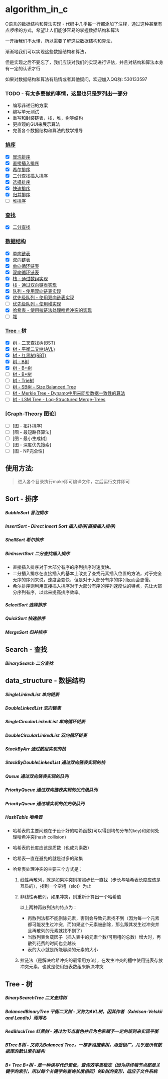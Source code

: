 # algorithm_in_c 

C语言的数据结构和算法实现 - 代码中几乎每一行都添加了注释，通过这种甚至有点啰嗦的方式，希望让人们能够容易的掌握数据结构和算法

一开始我们不太懂，所以需要了解这些数据结构和算法，

渐渐地我们可以实现这些数据结构和算法，

但是实现之后不要忘了，我们应该对我们的实现进行评估，并且对结构和算法本身有一定的认识才行

如果对数据结构和算法有热情或者其他疑问，欢迎加入QQ群: 530133597

### TODO - 有太多要做的事情，这里也只是罗列出一部分

- 编写非递归的方案
- 编写单元测试
- 重写和封装链表，栈，堆，树等结构
- 更直观的GUI来展示算法
- 完善各个数据结构和算法的数学推导


### [排序](#sort---排序)
- [x] [冒泡排序](#1.1)
- [x] [直接插入排序](#1.2)
- [x] [希尔排序](#1.3)
- [x] [二分查找插入排序](#1.4)
- [x] [选择排序](#1.5)
- [x] [快速排序](#1.6)
- [x] [归并排序](#1.7)
- [ ] [堆排序](#1.8)

### [查找](#search---查找)
- [x] [二分查找](#2.1)

### [数据结构](#data_structure---数据结构)
- [x] [单向链表](#3.1)
- [x] [双向链表](#3.2)
- [x] [单向循环链表](#3.3)
- [x] [双向循环链表](#3.4)
- [x] [栈 - 通过数组实现](#3.5)
- [x] [栈 - 通过双向链表实现](#3.6)
- [x] [队列 - 使用双向链表实现](#3.7)
- [x] [优先级队列 - 使用双向链表实现](#3.8)
- [ ] [优先级队列 - 使用堆实现](#3.9)
- [x] [哈希表 - 使用拉链法处理哈希冲突的实现](#3.10)
- [ ] [堆](#3.11)

### [Tree - 树](#tree---树-1)
- [x] [树 - 二叉查找树(BST)](#3.12)
- [x] [树 - 平衡二叉树(AVL)](#3.13)
- [x] [树 - 红黑树(RBT)](#3.14)
- [x] [树 - B树](#3.15)
- [x] [树 - B+树](#3.16)
- [ ] [树 - B*树](#3.17)
- [ ] [树 - Trie树](#3.18)
- [ ] [树 - SB树 - Size Balanced Tree](#3.19)
- [ ] [树 - Merkle Tree - Dynamo中用来同步数据一致性的算法](#3.20)
- [ ] [树 - LSM Tree - Log-Structured Merge-Trees](#3.21)

### [Graph-Theory 图论]
- [ ] [图 - 拓扑排序]
- [ ] [图 - 最短路径算法]
- [ ] [图 - 最小生成树]
- [ ] [图 - 深度优先搜索]
- [ ] [图 - NP完全性]

## 使用方法:

> 进入各个目录执行make即可编译文件，之后运行文件即可

## Sort - 排序

##### BubbleSort 冒泡排序
##### InsertSort - Direct Insert Sort 插入排序(直接插入排序)
##### ShellSort 希尔排序
##### BinInsertSort 二分查找插入排序

- 直接插入排序对于大部分有序的序列排序时速度快。
- 二分插入排序在直接插入的基本上改变了查找元素插入位置的方法，对于完全无序的序列来说，速度会变快，但是对于大部分有序的序列反而会更慢。
- 希尔排序则利用直接插入排序对于大部分有序的序列速度快的特点，先让大部分序列有序，以此来提高排序效率。

##### SelectSort 选择排序
##### QuickSort 快速排序
##### MergeSort 归并排序

## Search - 查找

##### BinarySearch 二分查找

## data_structure - 数据结构

##### SingleLinkedList 单向链表
##### DoubleLinkedList 双向链表 
##### SingleCircularLinkedList 单向循环链表  
##### DoubleCircularLinkedList 双向循环链表
##### StackByArr 通过数组实现的栈
##### StackByDoubleLinkedList 通过双向链表实现的栈
##### Queue 通过双向链表实现的队列
##### PriorityQueue 通过双向链表实现的优先级队列
##### PriorityQueue 通过堆实现的优先级队列
##### HashTable 哈希表

- 哈希表的主要问题在于设计好的哈希函数(可以得到均匀分布的key)和如何处理哈希冲突(hash collision)

- 哈希表的长度应该是质数（也成为素数）

- 哈希表一直在避免的就是过多的聚集

- 哈希表处理冲突的主要三个方式是：

	1. 线性再散列，就是如果冲突则按照步长一直找（步长与哈希表长度应该是互质的），找到一个空槽（slot）为止

	2. 非线性再散列，如果冲突，则重新计算出一个哈希值

		以上两种再散列法的特点为：

		- 再散列法都不能删除元素，否则会导致元素找不到（因为每一个元素都可能发生过冲突，而如果这个元素被删除，那么跟其发生过冲突并且再散列的元素就找不到了）
		- 当散列表负载因子（插入表中的元素个数/可用槽的总数）增大时，再散列花费的时间也会越长
		- 表的大小就是所能容纳的元素的大小

	3. 拉链法（是解决哈希冲突的最常用方法），在发生冲突的槽中使用链表存放冲突元素，也就是使用链表数组来解决冲突

## Tree - 树

##### BinarySearchTree 		二叉查找树
##### BalancedBinaryTree 	平衡二叉树 - 又称为AVL树，因其作者（Adelson-Velskii and Landis）而得名
##### RedBlackTree			红黑树 - 通过为节点着色并且为色彩赋予一定的规则来实现平衡


##### BTree					B树 - 又称为Balanced Tree，一棵多路搜索树，用途很广，几乎是所有数据库的默认索引结构
##### B+ Tree				B+树 - 是一种读写代价更低，查询效率更稳定（因为非终端节点都是关键字的索引，所以每个关键字的查询长度相同）的B树的变形，适应于文件系统




